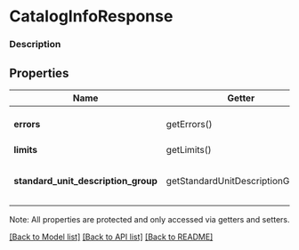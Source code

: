 # CatalogInfoResponse

### Description



## Properties
Name | Getter | Setter | Type | Description | Notes
------------ | ------------- | ------------- | ------------- | ------------- | -------------
**errors** | getErrors() | setErrors($value) | [**\SquareConnect\Model\Error[]**](Error.md) | The set of errors encountered. | [optional] 
**limits** | getLimits() | setLimits($value) | [**\SquareConnect\Model\CatalogInfoResponseLimits**](CatalogInfoResponseLimits.md) |  | [optional] 
**standard_unit_description_group** | getStandardUnitDescriptionGroup() | setStandardUnitDescriptionGroup($value) | [**\SquareConnect\Model\StandardUnitDescriptionGroup**](StandardUnitDescriptionGroup.md) | Names and abbreviations for standard units. | [optional] 

Note: All properties are protected and only accessed via getters and setters.

[[Back to Model list]](../../README.md#documentation-for-models) [[Back to API list]](../../README.md#documentation-for-api-endpoints) [[Back to README]](../../README.md)

